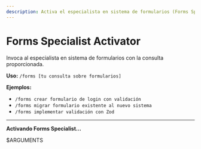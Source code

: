 ```yaml
---
description: Activa el especialista en sistema de formularios (Forms Specialist)
---
```


# Forms Specialist Activator

Invoca al especialista en sistema de formularios con la consulta proporcionada.

**Uso:** `/forms [tu consulta sobre formularios]`

**Ejemplos:**

- `/forms crear formulario de login con validación`
- `/forms migrar formulario existente al nuevo sistema`
- `/forms implementar validación con Zod`

---

**Activando Forms Specialist...**

$ARGUMENTS
